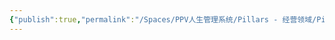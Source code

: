 ```yaml
---
{"publish":true,"permalink":"/Spaces/PPV人生管理系统/Pillars - 经营领域/Pillars - 人生经营领域/运动/增肌减脂计划/肌肉部位库/肌肉库/腹外斜肌.md","created":"2025-07-07T18:08:44.510+08:00","modified":"2025-07-09T00:23:33.060+08:00","published":"2025-07-09T00:23:33.060+08:00","cssclasses":""}
---
```


